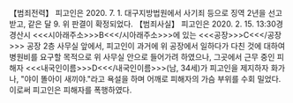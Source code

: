 【범죄전력】
피고인은 2020. 7. 1. 대구지방법원에서 사기죄 등으로 징역 2년을 선고받고, 같은 달 9. 위 판결이 확정되었다.
【범죄사실】
피고인은 2020. 2. 15. 13:30경 경산시 <<<시아래주소>>>B<<</시아래주소>>>에 있는 <<<공장>>>C<<</공장>>> 공장 2층 사무실 앞에서, 피고인이 과거에 위 공장에서 일하다가 다친 것에 대하여 병원비를 요구할 목적으로 위 사무실 안으로 들어가려 하였으나, 그곳에서 근무 중인 피해자 <<<내국인이름>>>D<<</내국인이름>>>(남, 34세)가 피고인을 제지하자 화가 나, "야이 똘아이 새끼야."라고 욕설을 하며 어깨로 피해자의 가슴 부위를 수회 밀었다.
이로써 피고인은 피해자를 폭행하였다.